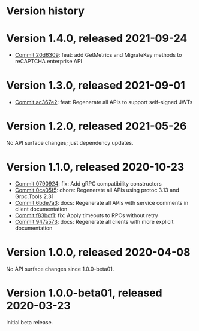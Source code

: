 # Version history

# Version 1.4.0, released 2021-09-24

- [Commit 20d6309](https://github.com/googleapis/google-cloud-dotnet/commit/20d6309): feat: add GetMetrics and MigrateKey methods to reCAPTCHA enterprise API

# Version 1.3.0, released 2021-09-01

- [Commit ac367e2](https://github.com/googleapis/google-cloud-dotnet/commit/ac367e2): feat: Regenerate all APIs to support self-signed JWTs

# Version 1.2.0, released 2021-05-26

No API surface changes; just dependency updates.

# Version 1.1.0, released 2020-10-23

- [Commit 0790924](https://github.com/googleapis/google-cloud-dotnet/commit/0790924): fix: Add gRPC compatibility constructors
- [Commit 0ca05f5](https://github.com/googleapis/google-cloud-dotnet/commit/0ca05f5): chore: Regenerate all APIs using protoc 3.13 and Grpc.Tools 2.31
- [Commit 6bde7a3](https://github.com/googleapis/google-cloud-dotnet/commit/6bde7a3): docs: Regenerate all APIs with service comments in client documentation
- [Commit f83bdf1](https://github.com/googleapis/google-cloud-dotnet/commit/f83bdf1): fix: Apply timeouts to RPCs without retry
- [Commit 947a573](https://github.com/googleapis/google-cloud-dotnet/commit/947a573): docs: Regenerate all clients with more explicit documentation

# Version 1.0.0, released 2020-04-08

No API surface changes since 1.0.0-beta01.

# Version 1.0.0-beta01, released 2020-03-23

Initial beta release.


